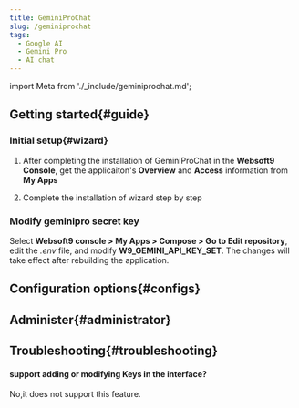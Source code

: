 ```yaml
---
title: GeminiProChat
slug: /geminiprochat
tags:
  - Google AI
  - Gemini Pro 
  - AI chat
---
```


import Meta from './_include/geminiprochat.md';

<Meta name="meta" />

## Getting started{#guide}

### Initial setup{#wizard}

1. After completing the installation of GeminiProChat in the **Websoft9 Console**, get the applicaiton's **Overview** and **Access** information from **My Apps**  

2. Complete the installation of wizard step by step

### Modify geminipro secret key

Select **Websoft9 console > My Apps > Compose > Go to Edit repository**, edit the *.env* file, and modify **W9_GEMINI_API_KEY_SET**. The changes will take effect after rebuilding the application.

## Configuration options{#configs}


## Administer{#administrator}


## Troubleshooting{#troubleshooting}

#### support adding or modifying Keys in the interface?

No,it does not support this feature.
